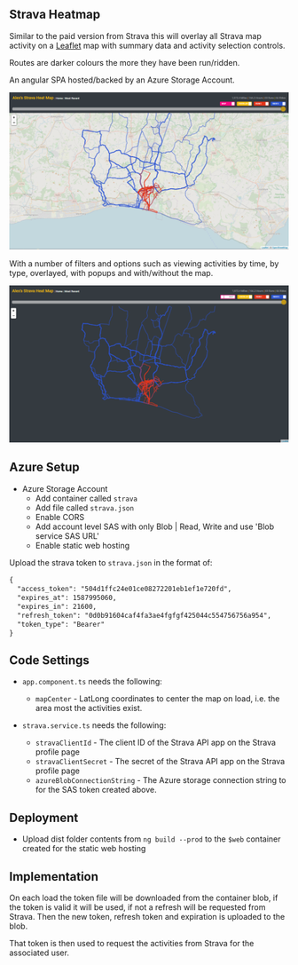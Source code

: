 ## Strava Heatmap

Similar to the paid version from Strava this will overlay all Strava map activity on a [Leaflet](https://leafletjs.com/) map with summary data and activity selection controls.

Routes are darker colours the more they have been run/ridden.

An angular SPA hosted/backed by an Azure Storage Account.

![site image](screenshots/site.png)

With a number of filters and options such as viewing activities by time, by type, overlayed, with popups and with/without the map.

![site image](screenshots/site_no_map.png)

## Azure Setup

- Azure Storage Account
  - Add container called `strava`
  - Add file called `strava.json`
  - Enable CORS
  - Add account level SAS with only Blob | Read, Write and use 'Blob service SAS URL'
  - Enable static web hosting

Upload the strava token to `strava.json` in the format of:

```
{
  "access_token": "504d1ffc24e01ce08272201eb1ef1e720fd",
  "expires_at": 1587995060,
  "expires_in": 21600,
  "refresh_token": "0d0b91604caf4fa3ae4fgfgf425044c554756756a954",
  "token_type": "Bearer"
}
```

## Code Settings

- `app.component.ts` needs the following:

  - `mapCenter` - LatLong coordinates to center the map on load, i.e. the area most the activities exist.

- `strava.service.ts` needs the following:
  - `stravaClientId` - The client ID of the Strava API app on the Strava profile page
  - `stravaClientSecret` - The secret of the Strava API app on the Strava profile page
  - `azureBlobConnectionString` - The Azure storage connection string to for the SAS token created above.

## Deployment

- Upload dist folder contents from `ng build --prod` to the `$web` container created for the static web hosting

## Implementation

On each load the token file will be downloaded from the container blob, if the token is valid it will be used, if not a refresh will be requested from Strava. Then the new token, refresh token and expiration is uploaded to the blob.

That token is then used to request the activities from Strava for the associated user.
